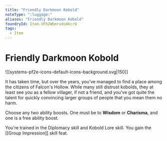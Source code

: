 ```yaml
---
title: "Friendly Darkmoon Kobold"
noteType: ":luggage:"
aliases: "Friendly Darkmoon Kobold"
foundryId: Item.VFh2Wbmrvdo4kcrU
tags:
  - Item
---
```


# Friendly Darkmoon Kobold
![[systems-pf2e-icons-default-icons-background.svg|150]]

It has taken time, but over the years, you've managed to find a place among the citizens of Falcon's Hollow. While many still distrust kobolds, they at least see you as a fellow villager, if not a friend, and you've got quite the talent for quickly convincing larger groups of people that you mean them no harm.

Choose any two ability boosts. One must be to **Wisdom** or **Charisma**, and one is a free ability boost.

You're trained in the Diplomacy skill and Kobold Lore skill. You gain the [[Group Impression]] skill feat.

